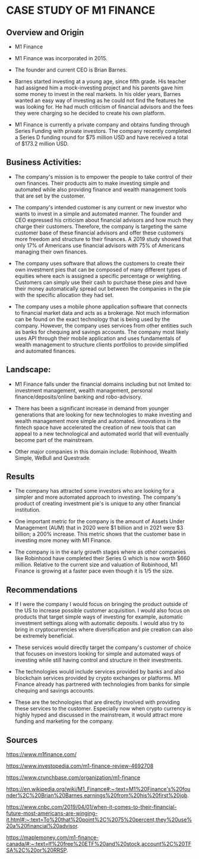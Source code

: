 # CASE STUDY OF M1 FINANCE

## Overview and Origin

* M1 Finance

* M1 Finance was incorporated in 2015.

* The founder and current CEO is Brian Barnes.

* Barnes started investing at a young age, since fifth grade. His teacher had assigned him a mock-investing project and his parents gave him some money to invest in the real markets. In his older years, Barnes wanted an easy way of investing as he could not find the features he was looking for. He had much criticism of financial advisors and the fees they were charging so he decided to create his own platform.

* M1 Finance is currently a private company and obtains funding through Series Funding with private investors. The company recently completed a Series D funding round for $75 million USD and have received a total of $173.2 million USD.


## Business Activities:

* The company's mission is to empower the people to take control of their own finances. Their products aim to make investing simple and automated while also providing finance and wealth management tools that are set by the customer. 

* The company's intended customer is any current or new investor who wants to invest in a simple and automated manner. The founder and CEO expressed his criticism about financial advisors and how much they charge their customers. Therefore, the company is targeting the same customer base of these financial advisors and offer these customers more freedom and structure to their finances. A 2019 study showed that only 17% of Americans use financial advisors with 75% of Americans managing their own finances. 

* The company uses software that allows the customers to create their own investment pies that can be composed of many different types of equities where each is assigned a specific percentage or weighting. Customers can simply use their cash to purchase these pies and have their money automatically spread out between the companies in the pie with the specific allocation they had set. 

* The company uses a mobile phone application software that connects to financial market data and acts as a brokerage. Not much information can be found on the exact technology that is being used by the company. However, the company uses services from other entities such as banks for chequing and savings accounts. The company most likely uses API through their mobile application and uses fundamentals of wealth management to structure clients portfolios to provide simplified and automated finances. 

## Landscape:

* M1 Finance falls under the financial domains including but not limited to: investment management, wealth management, personal finance/deposits/online banking and robo-advisory.

* There has been a significant increase in demand from younger generations that are looking for new technologies to make investing and wealth management more simple and automated. innovations in the fintech space have accelerated the creation of new tools that can appeal to a new technological and automated world that will eventually become part of the mainstream. 

* Other major companies in this domain include: Robinhood, Wealth Simple, WeBull and Questrade.

## Results

* The company has attracted some investors who are looking for a simpler and more automated approach to investing. The company's product of creating investment pie's is unique to any other financial institution. 

* One important metric for the company is the amount of Assets Under Management (AUM) that in 2020 were $1 billion and in 2021 were $3 billion; a 200% increase. This metric shows that the customer base in investing more money with M1 Finance. 

* The company is in the early growth stages where as other companies like Robinhood have completed their Series G which is now worth $660 million. Relative to the current size and valuation of Robinhood, M1 Finance is growing at a faster pace even though it is 1/5 the size.

## Recommendations

* If I were the company I would focus on bringing the product outside of the US to increase possible customer acquisition. I would also focus on products that target simple ways of investing for example, automatic investment settings along with automatic deposits. I would also try to bring in cryptocurrencies where diversification and pie creation can also be extremely beneficial.

* These services would directly target the company's customer of choice that focuses on investors looking for simple and automated ways of investing while still having control and structure in their investments.

* The technologies would include services provided by banks and also blockchain services provided by crypto exchanges or platforms. M1 Finance already has partnered with technologies from banks for simple chequing and savings accounts. 

* These are the technologies that are directly involved with providing these services to the customer. Especially now when crypto currency is highly hyped and discussed in the mainstream, it would attract more funding and marketing for the company.

## Sources

https://www.m1finance.com/

https://www.investopedia.com/m1-finance-review-4692708

https://www.crunchbase.com/organization/m1-finance

https://en.wikipedia.org/wiki/M1_Finance#:~:text=M1%20Finance's%20founder%2C%20Brian%20Barnes,earnings%20from%20his%20first%20job.

https://www.cnbc.com/2019/04/01/when-it-comes-to-their-financial-future-most-americans-are-winging-it.html#:~:text=To%20that%20point%2C%2075%20percent,they%20use%20a%20financial%20advisor.

https://maplemoney.com/m1-finance-canada/#:~:text=If%20free%20ETF%20and%20stock,account%2C%20TFSA%2C%20or%20RRSP.
